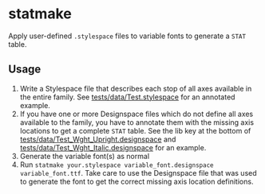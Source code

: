 # statmake

Apply user-defined `.stylespace` files to variable fonts to generate a `STAT` table.


## Usage

1. Write a Stylespace file that describes each stop of all axes available in the entire family. See [tests/data/Test.stylespace](tests/data/Test.stylespace) for an annotated example.
2. If you have one or more Designspace files which do not define all axes available to the family, you have to annotate them with the missing axis locations to get a complete `STAT` table. See the lib key at the bottom of [tests/data/Test_Wght_Upright.designspace](tests/data/Test_Wght_Upright.designspace) and [tests/data/Test_Wght_Italic.designspace](tests/data/Test_Wght_Italic.designspace) for an example.
3. Generate the variable font(s) as normal
4. Run `statmake your.stylespace variable_font.designspace variable_font.ttf`. Take care to use the Designspace file that was used to generate the font to get the correct missing axis location definitions.
